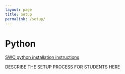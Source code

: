 ```yaml
---
layout: page
title: Setup
permalink: /setup/
---
```


# Python

[SWC python installation instructions](http://carpentries.github.io/workshop-template/#python)

DESCRIBE THE SETUP PROCESS FOR STUDENTS HERE
